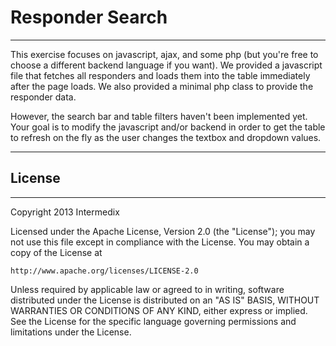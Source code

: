 # Responder Search

----

This exercise focuses on javascript, ajax, and some php (but you're free to choose a different backend language if you want).  We provided a javascript file that fetches all responders and loads them into the table immediately after the page loads.  We also provided a minimal php class to provide the responder data. 

However, the search bar and table filters haven't been implemented yet. Your goal is to modify the javascript and/or backend in order to get the table to refresh on the fly as the user changes the textbox and dropdown values.

----

## License

----

Copyright 2013 Intermedix
 
Licensed under the Apache License, Version 2.0 (the "License");
you may not use this file except in compliance with the License.
You may obtain a copy of the License at
 
    http://www.apache.org/licenses/LICENSE-2.0
 
Unless required by applicable law or agreed to in writing, software
distributed under the License is distributed on an "AS IS" BASIS,
WITHOUT WARRANTIES OR CONDITIONS OF ANY KIND, either express or implied.
See the License for the specific language governing permissions and
limitations under the License.
